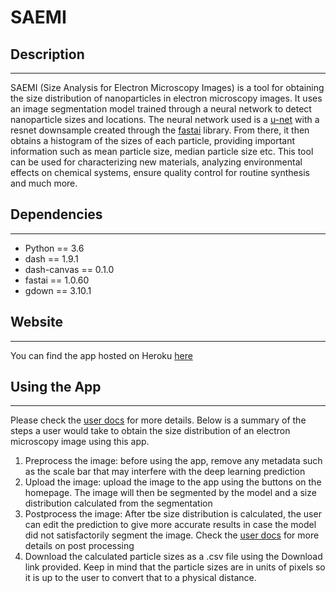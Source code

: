 # SAEMI

## Description
--------------
SAEMI (Size Analysis for Electron Microscopy Images) is a tool for obtaining the size distribution of nanoparticles in electron microscopy images. 
It uses an image segmentation model trained through a neural network to detect nanoparticle sizes and locations. The neural network used is a [u-net](https://arxiv.org/pdf/1505.04597.pdf) 
with a resnet downsample created through the [fastai](https://github.com/fastai/fastai) library. From there, it then obtains a histogram of the sizes of each particle, providing important 
information such as mean particle size, median particle size etc. This tool can be used for characterizing new materials, analyzing environmental effects on chemical systems, 
ensure quality control for routine synthesis and much more. 

## Dependencies
----------------
- Python == 3.6
- dash == 1.9.1
- dash-canvas == 0.1.0
- fastai == 1.0.60
- gdown == 3.10.1

## Website
-------------
You can find the app hosted on Heroku [here](https://saemi.herokuapp.com/)

## Using the App
-------------
Please check the [user docs](https://github.com/lwang94/sem_size_analysis/blob/master/docs/user_docs.md) for more details. 
Below is a summary of the steps a user would take to obtain the size distribution of an electron microscopy image using this app. 
1. Preprocess the image: before using the app, remove any metadata such as the scale bar that may interfere with the deep learning prediction
2. Upload the image: upload the image to the app using the buttons on the homepage. The image will then be segmented by the model and a size distribution calculated from the segmentation
3. Postprocess the image: After tbe size distribution is calculated, the user can edit the prediction to give more accurate results in case the model did not satisfactorily segment the image. 
Check the [user docs](https://github.com/lwang94/sem_size_analysis/blob/master/docs/user_docs.md) for more details on post processing
4. Download the calculated particle sizes as a .csv file using the Download link provided. Keep in mind that the particle sizes are in units of pixels so it is up to the user to convert
that to a physical distance.


<!-- 
INCLUDE MEDIUM ARTICLE IN USING THE APP

## Installation
----------------
### Dependencies
saemi requires:
- Python == 3.6
- fastai == 1.0.6.0
- scikit-image == 0.16.2
- dash == 1.8.0
- gdown == 3.10.1

### User installation (TO DO)
To pip install saemi, run:
```
pip install git+git://github.com/lwang94/sem_size_analysis
```


## To Run
----------------
To open the app first cd to the root directory and run in the command shell
```
python -m src.backend_api
```
The above will open the backend api server on localhost:5000. To interact via a front-end UI, run in a different command shell
```
python -m app
```
You should see an output that looks like this.
```
Running on http://127.0.0.1:8050/ (Press CTRL+C to quit)
```
Simply copy and paste the http address into a local browser and press Enter.

### To run tests
With coverage:
```
pytest --cov-config=.coveragerc --cov=sem_size_analysis tests/
```
-->